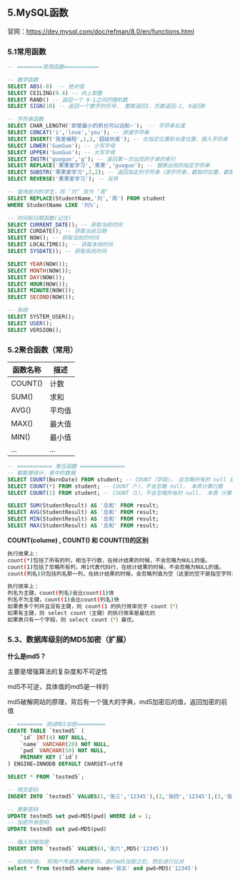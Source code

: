 ## 5.MySQL函数

官网：https://dev.mysql.com/doc/refman/8.0/en/functions.html

### 5.1常用函数

```sql
-- ========常用函数===========

-- 数学函数
SELECT ABS(-8)  -- 绝对值
SELECT CEILING(9.4) -- 向上取整
SELECT RAND() -- 返回一个 0-1之间的随机数
SELECT SIGN(10) -- 返回一个数字的符号， 整数返回1，负数返回-1, 0返回0

-- 字符串函数
SELECT CHAR_LENGTH('即使最小的帆也可以远航~');  -- 字符串长度
SELECT CONCAT('i','love','you'); -- 拼接字符串
SELECT INSERT('我爱编程',1,2,'超级热爱'); -- 在指定位置和长度位置，插入字符串
SELECT LOWER('GuoGuo'); -- 小写字母
SELECT UPPER('GuoGuo'); -- 大写字母
SELECT INSTR('guoguo','g'); -- 返回第一次出现的子串的索引
SELECT REPLACE('果果爱学习','果果','guoguo'); -- 替换出现的指定字符串
SELECT SUBSTR('果果爱学习',2,2); -- 返回指定的字符串（源字符串，截取的位置，截取的长度）
SELECT REVERSE('果果爱学习'); -- 反转

-- 查询姓刘的学生，将 ’刘‘ 改为 ’周‘
SELECT REPLACE(StudentName,'刘','周') FROM student 
WHERE StudentName LIKE '刘%';

-- 时间和日期函数(记住)
SELECT CURRENT_DATE(); -- 获取当前时间
SELECT CURDATE(); -- 获取当前日期
SELECT NOW(); -- 获取当前的时间
SELECT LOCALTIME(); -- 获取本地时间
SELECT SYSDATE(); -- 获取系统时间

SELECT YEAR(NOW());
SELECT MONTH(NOW());
SELECT DAY(NOW());
SELECT HOUR(NOW());
SELECT MINUTE(NOW());
SELECT SECOND(NOW());

-- 系统
SELECT SYSTEM_USER();
SELECT USER();
SELECT VERSION();
```

### 5.2聚合函数（常用）

| 函数名称 | 描述   |
| -------- | ------ |
| COUNT()  | 计数   |
| SUM()    | 求和   |
| AVG()    | 平均值 |
| MAX()    | 最大值 |
| MIN()    | 最小值 |
| ...      | ...    |

```sql
-- =========== 聚合函数 ==============
-- 都能够统计，表中的数据
SELECT COUNT(BornDate) FROM student; -- COUNT（字段）， 会忽略所有的 null 值
SELECT COUNT(*) FROM student; -- COUNT（*），不会忽略 null， 本质计算行数
SELECT COUNT(1) FROM student; -- COUNT（1），不会忽略所有的 null， 本质 计算行数

SELECT SUM(StudentResult) AS '总和' FROM result;
SELECT AVG(StudentResult) AS '总和' FROM result;
SELECT MIN(StudentResult) AS '总和' FROM result;
SELECT MAX(StudentResult) AS '总和' FROM result;


```

**COUNT(colume) , COUNT() 和 COUNT(1)的区别**

```bash
执行效果上：
count(*)包括了所有的列，相当于行数，在统计结果的时候，不会忽略为NULL的值。
count(1)包括了忽略所有列，用1代表代码行，在统计结果的时候，不会忽略为NULL的值。
count(列名)只包括列名那一列，在统计结果的时候，会忽略列值为空（这里的空不是指空字符串或者0，而是表示null）的计数，即某个字段值为NULL时，不统计。

执行效率上：
列名为主键，count(列名)会比count(1)快
列名不为主键，count(1)会比count(列名)快
如果表多个列并且没有主键，则 count(1 的执行效率优于 count（*）
如果有主键，则 select count（主键）的执行效率是最优的
如果表只有一个字段，则 select count（*）最优。
```

### 5.3、数据库级别的MD5加密（扩展）

**什么是md5？**

主要是增强算法的复杂度和不可逆性

md5不可逆，具体值的md5是一样的

md5破解网站的原理，背后有一个强大的字典，md5加密后的值，返回加密的前值

```sql
-- ======== 测试MD5加密=========
CREATE TABLE `testmd5` (
	`id` INT(4) NOT NULL,
	`name` VARCHAR(20) NOT NULL,
	`pwd` VARCHAR(50) NOT NULL,
	PRIMARY KEY (`id`)
) ENGINE=INNODB DEFAULT CHARSET=utf8

SELECT * FROM `testmd5`;

-- 明文密码
INSERT INTO `testmd5` VALUES(1,'张三','12345'),(2,'张四','12345'),(3,'张五','12345');

-- 更新密码
UPDATE testmd5 set pwd=MD5(pwd) WHERE id = 1;
-- 加密所有密码
UPDATE testmd5 set pwd=MD5(pwd)

-- 插入时候加密
INSERT INTO `testmd5` VALUES(4,'张六',MD5('12345'))

-- 如何校验， 将用户传递进来的密码，进行md5加密之后，然后进行比对
select * from testmd5 where name='张五' and pwd=MD5('12345')
```





















